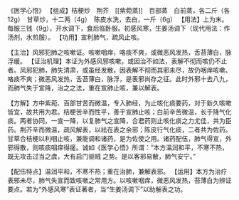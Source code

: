 《医学心悟》
【组成】桔梗炒　荆芥　[[紫菀蒸]]　百部蒸　白前蒸，各二斤（各12g）　甘草炒，十二两（4g）　陈皮水洗，去白，一斤（6g）
【用法】上为末。每服三钱（9g），开水调下，食后临卧服。初感风寒，生姜汤调下（现代用法：作汤剂，水煎服）。
【功用】宣利肺气，疏风止咳。

【主治】风邪犯肺之咳嗽证。咳嗽咽痒，咯痰不爽，或微恶风发热，舌苔薄白，脉浮缓。
【证治机理】本证为外感风邪咳嗽，或因治不如法，表解不彻而咳仍不止者。风邪犯肺，肺失清肃，或虽经发散，因表解不彻而其邪未尽，故仍咽痒咳嗽、咯痰不爽；微恶风发热，舌苔薄白，脉浮，是表邪尚存之征。此时外邪十去八九，而肺气失于宣降，治之之法，重在宣肺止咳，兼以解表。

【方解】方中紫菀、百部甘苦而微温，专入肺经，为止咳化痰要药，对于新久咳嗽皆宜，故共用为君。桔梗苦辛而性平，善于宣肺止咳；白前辛苦微温，长于降气化痰。两者协同，一宣一降，以复肺气之宣降，合君药则止咳化痰之力尤佳，共为臣药。荆芥辛而微温，疏风解表，以祛在表之余邪；陈皮行气化痰，二者共为佐药。甘草合桔梗以利咽止咳，兼能调和诸药，是为佐使之用。诸药配伍，肺气得宣，外邪得散，则咳痰咽痒得瘥。诚如《医学心悟》所谓：“本方温润和平，不寒不热，既无攻击过当之虞，大有启门驱贼
之势。是以客邪易散，肺气安宁。”

【配伍特点】温润平和，不寒不热；重在治肺，兼解表邪。
【运用】本方为治疗表邪未尽，肺气失宣而致咳嗽之常用方。以咳嗽咽痒，微恶风发热，苔薄白为辨证要点。若为“外感风寒”表证著者，当“生姜汤调下”以助解表之功。
